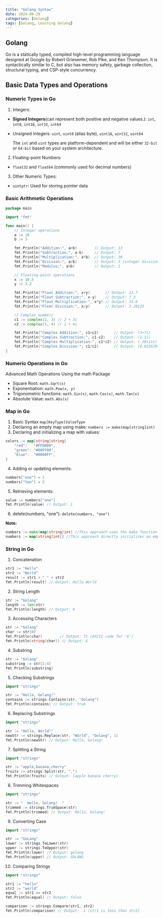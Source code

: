 ```yaml
---
title: "Golang Syntax"
date: 2024-09-29
categories: [Golang]
tags: [Golang, Learning Golang]
---
```


## Golang
Go is a statically typed, compiled high-level programming language designed at Google by Robert Griesemer, Rob Pike, and Ken Thompson. It is syntactically similar to C, but also has memory safety, garbage collection, structural typing, and CSP-style concurrency. 

## Basic Data Types and Operations

### Numeric Types in Go

1. Integers:
- **Signed Integers**(can represent both positive and negative values.): `int`, `int8`, `int16`, `int32`, `int64`
- Unsigned Integers: `uint`, `uint8` (alias byte), `uint16`, `uint32`, `uint64`

  The `int` and `uint` types are platform-dependent and will be either `32-bit` or `64-bit` based on your system architecture.

2. Floating-point Numbers:
- `float32` and `float64` (commonly used for decimal numbers)

3. Other Numeric Types:
- `uintptr`: Used for storing pointer data

### Basic Arithmetic Operations

```go
package main

import "fmt"

func main() {
    // Integer operations
    a := 10
    b := 3

    fmt.Println("Addition:", a+b)        // Output: 13
    fmt.Println("Subtraction:", a-b)     // Output: 7
    fmt.Println("Multiplication:", a*b)  // Output: 30
    fmt.Println("Division:", a/b)        // Output: 3 (integer division)
    fmt.Println("Modulus:", a%b)         // Output: 1

    // Floating-point operations
    x := 10.5
    y := 3.2

    fmt.Println("Float Addition:", x+y)       // Output: 13.7
    fmt.Println("Float Subtraction:", x-y)    // Output: 7.3
    fmt.Println("Float Multiplication:", x*y) // Output: 33.6
    fmt.Println("Float Division:", x/y)       // Output: 3.28125

    // Complex numbers
    c1 := complex(2, 3) // 2 + 3i
    c2 := complex(1, 4) // 1 + 4i

    fmt.Println("Complex Addition:", c1+c2)       // Output: (3+7i)
    fmt.Println("Complex Subtraction:", c1-c2)    // Output: (1-1i)
    fmt.Println("Complex Multiplication:", c1*c2) // Output: (-10+11i)
    fmt.Println("Complex Division:", c1/c2)       // Output: (0.8235294117647058-0.29411764705882354i)
}
```


### Numeric Operations in Go

Advanced Math Operations Using the math Package
- Square Root: `math.Sqrt(x)`
- Exponentiation: `math.Pow(x, y)`
- Trigonometric functions: `math.Sin(x)`, `math.Cos(x)`, `math.Tan(x)`
- Absolute Value: `math.Abs(x)`




### Map in Go

1. Basic Syntax `map[KeyType]ValueType`
2. Declaring an empty map using make: `numbers := make(map[string]int)`
3. Declaring and initializing a map with values:

```go
colors := map[string]string{
    "red":   "#FF0000",
    "green": "#00FF00",
    "blue":  "#0000FF",
}
```
4. Adding or updating elements:

```go
numbers["one"] = 1
numbers["two"] = 2
```
5. Retrieving elements:

```go
value := numbers["one"]
fmt.Println(value) // Output: 1
```
6. delete(numbers, "one"): `delete(numbers, "one")`

**Note:**

```go
numbers := make(map[string]int) //This approach uses the make function to create an empty map.
numbers := map[string]int{} //This approach directly initializes an empty map using a map literal.
```



### String in Go
1. Concatenation

```go
str1 := "Hello"
str2 := "World"
result := str1 + " " + str2
fmt.Println(result) // Output: Hello World
```
2. String Length

```go
str := "Golang"
length := len(str)
fmt.Println(length) // Output: 6
```

3. Accessing Characters

```go
str := "Golang"
char := str[0]
fmt.Println(char)        // Output: 71 (ASCII code for 'G')
fmt.Println(string(char)) // Output: G
```

4. Substring

```go
str := "Golang"
substring := str[1:4]
fmt.Println(substring)
```

5. Checking Substrings

```go
import "strings"

str := "Hello, Golang!"
contains := strings.Contains(str, "Golang")
fmt.Println(contains) // Output: true
```

6. Replacing Substrings

```go
import "strings"

str := "Hello, World!"
newStr := strings.Replace(str, "World", "Golang", 1)
fmt.Println(newStr) // Output: Hello, Golang!
```

7. Splitting a String

```go
import "strings"

str := "apple,banana,cherry"
fruits := strings.Split(str, ",")
fmt.Println(fruits) // Output: [apple banana cherry]

```
8. Trimming Whitespaces

```go
import "strings"

str := "  Hello, Golang!  "
trimmed := strings.TrimSpace(str)
fmt.Println(trimmed) // Output: Hello, Golang!
```

9. Converting Case

```go
import "strings"

str := "GoLang"
lower := strings.ToLower(str)
upper := strings.ToUpper(str)
fmt.Println(lower) // Output: golang
fmt.Println(upper) // Output: GOLANG
```

10. Comparing Strings

```go
import "strings"

str1 := "hello"
str2 := "world"
equal := str1 == str2
fmt.Println(equal) // Output: false

comparison := strings.Compare(str1, str2)
fmt.Println(comparison) // Output: -1 (str1 is less than str2)
```









































































